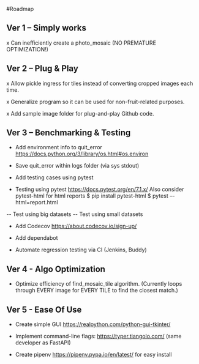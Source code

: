 #Roadmap

## Ver 1 – Simply works

x Can inefficiently create a photo_mosaic (NO PREMATURE OPTIMIZATION!)

## Ver 2 – Plug & Play

x Allow pickle ingress for tiles instead of converting cropped images each time.

x Generalize program so it can be used for non-fruit-related purposes.

x Add sample image folder for plug-and-play Github code.

## Ver 3 – Benchmarking & Testing

- Add environment info to quit_error 
https://docs.python.org/3/library/os.html#os.environ

- Save quit_error within logs folder
(via sys stdout)

- Add testing cases using pytest

- Testing using pytest https://docs.pytest.org/en/7.1.x/ 
Also consider pytest-html for html reports
$ pip install pytest-html
$ pytest –-html=report.html

-- Test using big datasets
-- Test using small datasets

- Add Codecov https://about.codecov.io/sign-up/

- Add dependabot

- Automate regression testing via CI (Jenkins, Buddy)

## Ver 4 - Algo Optimization

- Optimize efficiency of find_mosaic_tile algorithm. (Currently loops through EVERY image for EVERY TILE to find the closest match.)

## Ver 5 - Ease Of Use

- Create simple GUI https://realpython.com/python-gui-tkinter/

- Implement command-line flags: https://typer.tiangolo.com/ (same developer as FastAPI)

- Create pipenv https://pipenv.pypa.io/en/latest/ for easy install
